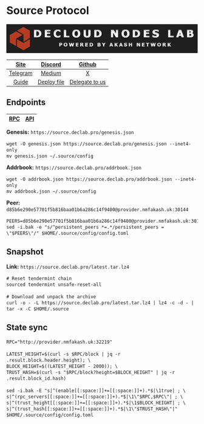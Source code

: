 # Source Protocol

![](/assets/banner.png)

|[Site](https://www.sourceprotocol.io/)|[Discord](https://discord.gg/VbwdjqYjzr)|[Github](https://github.com/Source-Protocol-Cosmos)|
|:--:|:--:|:--:|
|[Telegram](https://t.me/SourceProtocol)|[Medium](https://docs.sourceprotocol.io/)|[X](https://twitter.com/SourceProtocol_)|
|[Guide](https://services.declab.pro/guides)|[Deploy file](https://gitopia.com/DecloudNodesLab/cosmos-universe/tree/master/projects/Source/source_mainnet_deploy.yml)|[Delegate to us](https://restake.app/source/sourcevaloper126erf9dmm4e3fs0suk9lnv24wudswkm3ekfqfh)|


## Endpoints

|[**RPC**](https://source.declab.pro/rpc)|[**API**](https://source.declab.pro)|
|:--:|:--:|

**Genesis:** ```https://source.declab.pro/genesis.json```

```
wget -O genesis.json https://source.declab.pro/genesis.json --inet4-only
mv genesis.json ~/.source/config
```

**Addrbook:** ```https://source.declab.pro/addrbook.json```

```
wget -O addrbook.json https://source.declab.pro/addrbook.json --inet4-only
mv addrbook.json ~/.source/config
```

**Peer:** ```d85b6e290e57701f5b816baa01b6a286c14f9400@provider.nmfakash.uk:30144```

```
PEERS=d85b6e290e57701f5b816baa01b6a286c14f9400@provider.nmfakash.uk:30144,5954580c1fdb1faddd834a1632d495186e1cb06f@75.119.146.181:26656,8b7fd04ce47825b030daf93a20ed63a5422c6471@65.109.94.250:30656,0107ac60e43f3b3d395fea706cb54877a3241d21@35.87.85.162:26656,94ddb595c7a4cca5bc9d8026b310837db5fdb261@54.90.73.200:26656,79adf04741f4a019684efc73e42467cb7d6d3a69@148.251.19.41:25656
sed -i.bak -e "s/^persistent_peers *=.*/persistent_peers = \"$PEERS\"/" $HOME/.source/config/config.toml
```

## Snapshot 

**Link:** ```https://source.declab.pro/latest.tar.lz4```

```
# Reset tendermint chain
sourced tendermint unsafe-reset-all

# Download and unpack the archive
curl -o - -L https://source.declab.pro/latest.tar.lz4 | lz4 -c -d - | tar -x -C $HOME/.source
```

## State sync

```
RPC="http://provider.nmfakash.uk:32219"

LATEST_HEIGHT=$(curl -s $RPC/block | jq -r .result.block.header.height); \
BLOCK_HEIGHT=$((LATEST_HEIGHT - 2000)); \
TRUST_HASH=$(curl -s "$RPC/block?height=$BLOCK_HEIGHT" | jq -r .result.block_id.hash)

sed -i.bak -E "s|^(enable[[:space:]]+=[[:space:]]+).*$|\1true| ; \
s|^(rpc_servers[[:space:]]+=[[:space:]]+).*$|\1\"$RPC,$RPC\"| ; \
s|^(trust_height[[:space:]]+=[[:space:]]+).*$|\1$BLOCK_HEIGHT| ; \
s|^(trust_hash[[:space:]]+=[[:space:]]+).*$|\1\"$TRUST_HASH\"|" $HOME/.source/config/config.toml
```
